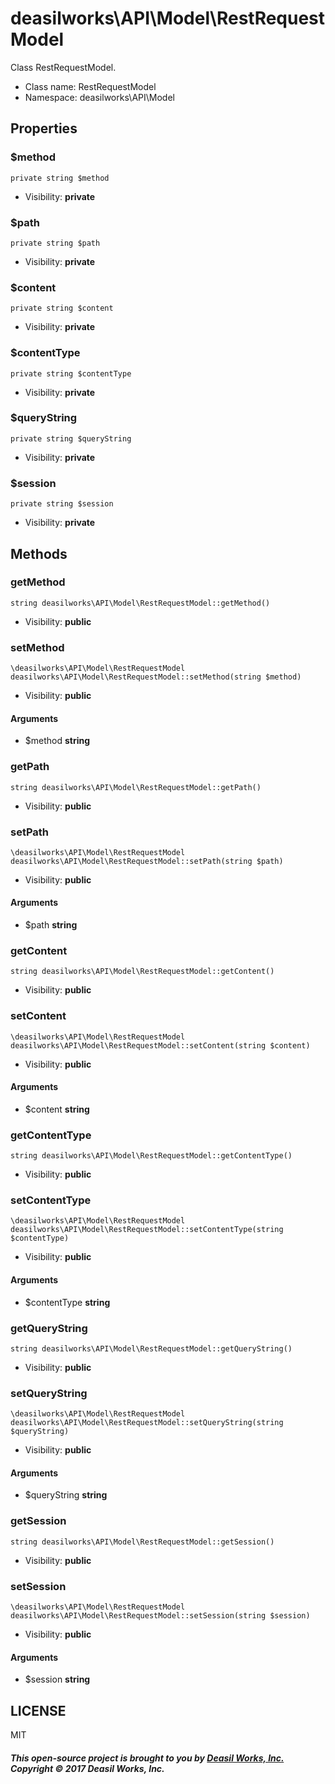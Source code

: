 deasilworks\API\Model\RestRequestModel
===============

Class RestRequestModel.




* Class name: RestRequestModel
* Namespace: deasilworks\API\Model





Properties
----------


### $method

    private string $method





* Visibility: **private**


### $path

    private string $path





* Visibility: **private**


### $content

    private string $content





* Visibility: **private**


### $contentType

    private string $contentType





* Visibility: **private**


### $queryString

    private string $queryString





* Visibility: **private**


### $session

    private string $session





* Visibility: **private**


Methods
-------


### getMethod

    string deasilworks\API\Model\RestRequestModel::getMethod()





* Visibility: **public**




### setMethod

    \deasilworks\API\Model\RestRequestModel deasilworks\API\Model\RestRequestModel::setMethod(string $method)





* Visibility: **public**


#### Arguments
* $method **string**



### getPath

    string deasilworks\API\Model\RestRequestModel::getPath()





* Visibility: **public**




### setPath

    \deasilworks\API\Model\RestRequestModel deasilworks\API\Model\RestRequestModel::setPath(string $path)





* Visibility: **public**


#### Arguments
* $path **string**



### getContent

    string deasilworks\API\Model\RestRequestModel::getContent()





* Visibility: **public**




### setContent

    \deasilworks\API\Model\RestRequestModel deasilworks\API\Model\RestRequestModel::setContent(string $content)





* Visibility: **public**


#### Arguments
* $content **string**



### getContentType

    string deasilworks\API\Model\RestRequestModel::getContentType()





* Visibility: **public**




### setContentType

    \deasilworks\API\Model\RestRequestModel deasilworks\API\Model\RestRequestModel::setContentType(string $contentType)





* Visibility: **public**


#### Arguments
* $contentType **string**



### getQueryString

    string deasilworks\API\Model\RestRequestModel::getQueryString()





* Visibility: **public**




### setQueryString

    \deasilworks\API\Model\RestRequestModel deasilworks\API\Model\RestRequestModel::setQueryString(string $queryString)





* Visibility: **public**


#### Arguments
* $queryString **string**



### getSession

    string deasilworks\API\Model\RestRequestModel::getSession()





* Visibility: **public**




### setSession

    \deasilworks\API\Model\RestRequestModel deasilworks\API\Model\RestRequestModel::setSession(string $session)





* Visibility: **public**


#### Arguments
* $session **string**



## LICENSE

MIT

##### This open-source project is brought to you by [Deasil Works, Inc.](http://deasil.works/) Copyright &copy; 2017 Deasil Works, Inc.